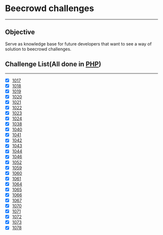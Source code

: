 # Beecrowd challenges

---

## Objective
Serve as knowledge base for future developers that want to see a way of solution to beecrowd challenges.

## Challenge List(All done in [PHP](https://www.php.net/))

---
- [X] [1017](https://www.beecrowd.com.br/judge/pt/problems/view/1017)
- [X] [1018](https://www.beecrowd.com.br/judge/pt/problems/view/1018)
- [X] [1019](https://www.beecrowd.com.br/judge/pt/problems/view/1019)
- [X] [1020](https://www.beecrowd.com.br/judge/pt/problems/view/1020)
- [X] [1021](https://www.beecrowd.com.br/judge/pt/problems/view/1021)
- [X] [1022](https://www.beecrowd.com.br/judg\e/pt/problems/view/1022)
- [X] [1023](https://www.beecrowd.com.br/judge/pt/problems/view/1023)
- [X] [1024](https://www.beecrowd.com.br/judge/pt/problems/view/1024)
- [X] [1038](https://www.beecrowd.com.br/judge/pt/problems/view/1038)
- [X] [1040](https://www.beecrowd.com.br/judge/pt/problems/view/1040)
- [X] [1041](https://www.beecrowd.com.br/judge/pt/problems/view/1041)
- [X] [1042](https://www.beecrowd.com.br/judge/pt/problems/view/1042)
- [X] [1043](https://www.beecrowd.com.br/judge/pt/problems/view/1043)
- [X] [1044](https://www.beecrowd.com.br/judge/pt/problems/view/1044)
- [X] [1046](https://www.beecrowd.com.br/judge/pt/problems/view/1046)
- [X] [1052](https://www.beecrowd.com.br/judge/pt/problems/view/1052)
- [X] [1059](https://www.beecrowd.com.br/judge/pt/problems/view/1059)
- [X] [1060](https://www.beecrowd.com.br/judge/pt/problems/view/1060)
- [X] [1061](https://www.beecrowd.com.br/judge/pt/problems/view/1061)
- [X] [1064](https://www.beecrowd.com.br/judge/pt/problems/view/1064)
- [X] [1065](https://www.beecrowd.com.br/judge/pt/problems/view/1065)
- [X] [1066](https://www.beecrowd.com.br/judge/pt/problems/view/1066)
- [X] [1067](https://www.beecrowd.com.br/judge/pt/problems/view/1067)
- [X] [1070](https://www.beecrowd.com.br/judge/pt/problems/view/1070)
- [X] [1071](https://www.beecrowd.com.br/judge/pt/problems/view/1071)
- [X] [1072](https://www.beecrowd.com.br/judge/pt/problems/view/1072)
- [X] [1073](https://www.beecrowd.com.br/judge/pt/problems/view/1073)
- [X] [1078](https://www.beecrowd.com.br/judge/pt/problems/view/1078)
